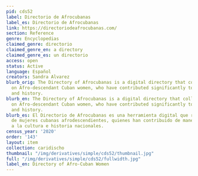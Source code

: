 ```yaml
---
pid: cds52
label: Directorio de Afrocubanas
label_es: Directorio de Afrocubanas
link: https://directoriodeafrocubanas.com/
section: Reference
genre: Encyclopedias
claimed_genre: directorio
claimed_genre_en: a directory
claimed_genre_es: un directorio
access: open
status: Active
language: Español
creators: Sandra Alvarez
blurb_orig: The Directory of Afrocubanas is a digital directory that collects files
  on Afro-descendant Cuban women, who have contributed significantly to national culture
  and history.
blurb_en: The Directory of Afrocubanas is a digital directory that collects files
  on Afro-descendant Cuban women, who have contributed significantly to national culture
  and history.
blurb_es: El Directorio de Afrocubanas es una herramienta digital que recopila fichas
  de mujeres cubanas afrodescendientes, quienes han contribuido de manera significativa
  a la cultura e historia nacionales.
census_year: '2020'
order: '143'
layout: item
collection: caridischo
thumbnail: "/img/derivatives/simple/cds52/thumbnail.jpg"
full: "/img/derivatives/simple/cds52/fullwidth.jpg"
label_en: Directory of Afro-Cuban Women
---
```

